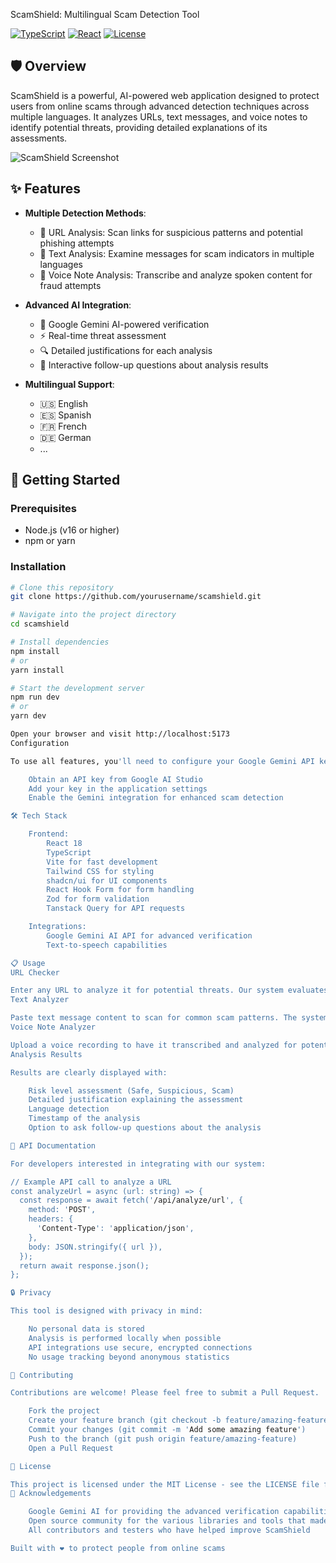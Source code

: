  ScamShield: Multilingual Scam Detection Tool

[![TypeScript](https://img.shields.io/badge/TypeScript-4.9.5-blue.svg)](https://www.typescriptlang.org/)
[![React](https://img.shields.io/badge/React-18.3.1-blue.svg)](https://reactjs.org/)
[![License](https://img.shields.io/badge/License-MIT-green.svg)](LICENSE)

## 🛡️ Overview

ScamShield is a powerful, AI-powered web application designed to protect users from online scams through advanced detection techniques across multiple languages. It analyzes URLs, text messages, and voice notes to identify potential threats, providing detailed explanations of its assessments.

![ScamShield Screenshot](screenshot.png)

## ✨ Features

- **Multiple Detection Methods**:
  - 🔗 URL Analysis: Scan links for suspicious patterns and potential phishing attempts
  - 📝 Text Analysis: Examine messages for scam indicators in multiple languages
  - 🎤 Voice Note Analysis: Transcribe and analyze spoken content for fraud attempts

- **Advanced AI Integration**:
  - 🧠 Google Gemini AI-powered verification
  - ⚡ Real-time threat assessment
  - 🔍 Detailed justifications for each analysis
  - 💬 Interactive follow-up questions about analysis results

- **Multilingual Support**:
  - 🇺🇸 English
  - 🇪🇸 Spanish
  - 🇫🇷 French
  - 🇩🇪 German
  - ...
    

## 🚀 Getting Started

### Prerequisites

- Node.js (v16 or higher)
- npm or yarn

### Installation

```bash
# Clone this repository
git clone https://github.com/yourusername/scamshield.git

# Navigate into the project directory
cd scamshield

# Install dependencies
npm install
# or
yarn install

# Start the development server
npm run dev
# or
yarn dev

Open your browser and visit http://localhost:5173
Configuration

To use all features, you'll need to configure your Google Gemini API key:

    Obtain an API key from Google AI Studio
    Add your key in the application settings
    Enable the Gemini integration for enhanced scam detection

🛠️ Tech Stack

    Frontend:
        React 18
        TypeScript
        Vite for fast development
        Tailwind CSS for styling
        shadcn/ui for UI components
        React Hook Form for form handling
        Zod for form validation
        Tanstack Query for API requests

    Integrations:
        Google Gemini AI API for advanced verification
        Text-to-speech capabilities

📋 Usage
URL Checker

Enter any URL to analyze it for potential threats. Our system evaluates the domain, path patterns, and known indicators of phishing or malicious websites.
Text Analyzer

Paste text message content to scan for common scam patterns. The system analyzes language, urgency indicators, requests for personal information, and other red flags.
Voice Note Analyzer

Upload a voice recording to have it transcribed and analyzed for potential scam content, bringing scam detection to audio content.
Analysis Results

Results are clearly displayed with:

    Risk level assessment (Safe, Suspicious, Scam)
    Detailed justification explaining the assessment
    Language detection
    Timestamp of the analysis
    Option to ask follow-up questions about the analysis

📖 API Documentation

For developers interested in integrating with our system:

// Example API call to analyze a URL
const analyzeUrl = async (url: string) => {
  const response = await fetch('/api/analyze/url', {
    method: 'POST',
    headers: {
      'Content-Type': 'application/json',
    },
    body: JSON.stringify({ url }),
  });
  return await response.json();
};

🔒 Privacy

This tool is designed with privacy in mind:

    No personal data is stored
    Analysis is performed locally when possible
    API integrations use secure, encrypted connections
    No usage tracking beyond anonymous statistics

🤝 Contributing

Contributions are welcome! Please feel free to submit a Pull Request.

    Fork the project
    Create your feature branch (git checkout -b feature/amazing-feature)
    Commit your changes (git commit -m 'Add some amazing feature')
    Push to the branch (git push origin feature/amazing-feature)
    Open a Pull Request

📄 License

This project is licensed under the MIT License - see the LICENSE file for details.
🙏 Acknowledgements

    Google Gemini AI for providing the advanced verification capabilities
    Open source community for the various libraries and tools that made this project possible
    All contributors and testers who have helped improve ScamShield

Built with ❤️ to protect people from online scams
